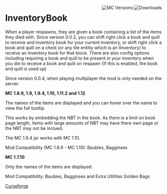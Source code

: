 <a href="http://minecraft.curseforge.com/projects/inventorybook"><img src="http://cf.way2muchnoise.eu/full_245248_downloads.svg" alt="Downloads" align="right"></a>

<a href="http://minecraft.curseforge.com/projects/inventorybook"><img src="http://cf.way2muchnoise.eu/versions/For%20MC_245248_all.svg" alt="MC Versions" align="right"></a>

InventoryBook
============

When a player respawns, they are given a book containing a list of the items they died with. Since version 0.0.2, you can shift right click a book and quill to receive and inventory book for your current inventory, or shift right click a book and quill on a chest (or any tile entitiy which is an IInventory) to receive an inventory book for that block. There are also config options including requiring a book and quill to be present in your inventory when you die to receive a book and quill on respawn (If this is enabled, the book and quill is used up)

Since version 0.0.4, when playing multiplayer the mod is only needed on the server.

**MC 1.8.9, 1.9, 1.9.4, 1.10, 1.11.2 and 1.12**

The names of the items are displayed and you can hover over the name to view the full tooltip.

This works by embedding the NBT in the book. As there is a limit on book page length, items with large amounts of NBT may have there own page or the NBT may not be inclued.

The MC 1.9.4 jar works with MC 1.10.

Mod Compatibility (MC 1.8.9 - MC 1.10): Baubles, Bagginses




**MC 1.7.10**

Only the names of the items are displayed.

Mod Compatibility: Baubles, Bagginses and Extra Utilities Golden Bags

[Curseforge](http://minecraft.curseforge.com/projects/inventorybook)
